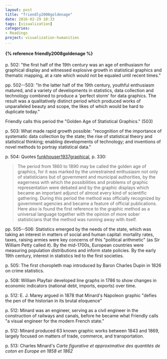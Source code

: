 ```yaml
---
layout: post
title: "friendly2008goldenage"
date: 2016-02-29 10:33
tags: [visualization]
categories: 
- Readings
project: visualization-humanities
...
```




<h4>{% reference friendly2008goldenage %}</h4>

p. 502: "the first half of the 19th century was an age of enthusiasm for graphical display and witnessed explosive growth in statistical graphics and thematic mapping, at a rate which would not be equaled until recent times."

pp. 502--503: "In the latter half of the 19th century, youthful enthusiasm matured, and a variety of developments in statistics, data collection and technology combined to produce a 'perfect storm' for data graphics. The result was a qualitatively distinct period which produced works of unparalleled beauty and scope, the likes of which would be hard to duplicate today." 

Friendly calls this period the "Golden Age of Statistical Graphics." (503)

p. 503: What made rapid growth possible: "recognition of the importance of systematic data collection by the state; the rise of statistical theory and statistical thinking; enabling developments of technology; and inventions of novel methods to portray statistical data."

p. 504: Quotes [funkhouser1937graphical](), p. 330:

> The period from 1860 to 1890 may be called the golden age of graphics, for it
> was marked by the unrestrained enthusiasm not only of statisticians but of
> government and municipal authorities, by the eagerness with which the
> possibilities and problems of graphic representation were debated and by the
> graphic displays which became an important adjunct of almost every kind of
> scientific gathering. During this period the method was officially recognized
> by government agencies and became a feature of official publications. Here
> also is found the first reference to the graphic method as a universal
> language together with the opinion of more sober statisticians that the
> method was running away with itself.

pp. 505--506: Statistics emerged by the needs of the state, which was taking an interest in matters of social and human capital: mortality rates, taxes, raising armies were key concerns of this "political arithmetic" (as Sir William Petty called it). By the mid-1700s, European countries were measuring population distributions and inform state policies. By the early 19th century, interest in statistics led to the first societies.

p. 505: The first choropleth map introduced by Baron Charles Dupin in 1826 on crime statistics.

p. 508: William Playfair developed line graphs in 1786 to show changes in economic indicators (national debt, imports, exports) over time. 

p. 512: E. J. Marey argued in 1878 that Minard's Napoleon graphic "defies the pen of the historian in its brutal eloquence"

p. 512: Minard was an engineer, serving as a civil engineer in the construction of railways and canals, before he became what Friendly calls "a visual engineer for the modern French state."

p. 512: Minard produced 63 known graphic works between 1843 and 1869, largely focused on matters of trade, commerce, and transportation.
 
p. 513: Charles Minard's *Carte figurative et approximative des quantités de coton en Europe en 1858 et 1862*
